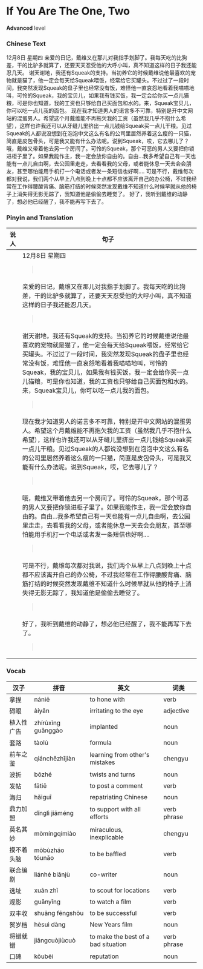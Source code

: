 # If You Are The One, Two
**Advanced** level
### Chinese Text
12月8日 星期四
亲爱的日记，戴维又在那儿对我指手划脚了。我每天吃的比狗差，干的比驴多就算了，还要天天忍受他的大呼小叫，真不知道这样的日子我还能忍几天。
谢天谢地，我还有Squeak的支持。当初养它的时候戴维说他最喜欢的宠物就是猫了，他一定会每天给Squeak喂饭，经常给它买罐头。不过过了一段时间，我突然发现Squeak的盘子里也经常没有饭，难怪他一直哀怨地看着我喵喵地叫，可怜的Squeak，我的宝贝儿，如果我有钱买饭，我一定会给你买一点儿猫粮，可是你也知道，我的工资也只够给自己买面包和水的。来，Squeak宝贝儿，你可以吃一点儿我的面包。
现在我才知道男人的诺言多不可靠，特别是开中文网站的混蛋男人。希望这个月戴维能不再拖欠我的工资（虽然我几乎不抱什么希望），这样也许我还可以从牙缝儿里挤出一点儿钱给Squeak买一点儿干粮。见过Squeak的人都说没想到在泡泡中文这么有名的公司里居然养着这么瘦的一只猫，简直是皮包骨头，可是我又能有什么办法呢。说到Squeak，哎，它去哪儿了？
哦，戴维又带着他去另一个房间了。可怜的Squeak，那个可恶的男人又要把你锁进柜子里了。如果我能作主，我一定会放你自由的。自由...我多希望自己有一天也能有一点儿自由啊，去公园里走走，去看看我的父母，或者能休息一天去会会朋友，甚至哪怕能用手机打一个电话或者发一条短信也好啊....
可是不行，戴维每次都对我说，我们两个从早上八点到晚上十点都不应该离开自己的办公椅，不过我经常在工作得腰酸背痛、脑筋打结的时候突然发现戴维不知道什么时候早就从他的椅子上消失得无影无踪了，我知道他是偷偷去睡觉了。
好了，我听到戴维的动静了，想必他已经醒了，我不能再写下去了。

### Pinyin and Translation
|说人|句子|
|----|----|
||12月8日 星期四<blockquote><br /></blockquote>|
||亲爱的日记，戴维又在那儿对我指手划脚了。我每天吃的比狗差，干的比驴多就算了，还要天天忍受他的大呼小叫，真不知道这样的日子我还能忍几天。<blockquote><br /></blockquote>|
||谢天谢地，我还有Squeak的支持。当初养它的时候戴维说他最喜欢的宠物就是猫了，他一定会每天给Squeak喂饭，经常给它买罐头。不过过了一段时间，我突然发现Squeak的盘子里也经常没有饭，难怪他一直哀怨地看着我喵喵地叫，可怜的Squeak，我的宝贝儿，如果我有钱买饭，我一定会给你买一点儿猫粮，可是你也知道，我的工资也只够给自己买面包和水的。来，Squeak宝贝儿，你可以吃一点儿我的面包。<blockquote><br /></blockquote>|
||现在我才知道男人的诺言多不可靠，特别是开中文网站的混蛋男人。希望这个月戴维能不再拖欠我的工资（虽然我几乎不抱什么希望），这样也许我还可以从牙缝儿里挤出一点儿钱给Squeak买一点儿干粮。见过Squeak的人都说没想到在泡泡中文这么有名的公司里居然养着这么瘦的一只猫，简直是皮包骨头，可是我又能有什么办法呢。说到Squeak，哎，它去哪儿了？<blockquote><br /></blockquote>|
||哦，戴维又带着他去另一个房间了。可怜的Squeak，那个可恶的男人又要把你锁进柜子里了。如果我能作主，我一定会放你自由的。自由...我多希望自己有一天也能有一点儿自由啊，去公园里走走，去看看我的父母，或者能休息一天去会会朋友，甚至哪怕能用手机打一个电话或者发一条短信也好啊....<blockquote><br /></blockquote>|
||可是不行，戴维每次都对我说，我们两个从早上八点到晚上十点都不应该离开自己的办公椅，不过我经常在工作得腰酸背痛、脑筋打结的时候突然发现戴维不知道什么时候早就从他的椅子上消失得无影无踪了，我知道他是偷偷去睡觉了。<blockquote><br /></blockquote>|
||好了，我听到戴维的动静了，想必他已经醒了，我不能再写下去了。<blockquote><br /></blockquote>|
### Vocab
|汉子|拼音|英文|词类|
|----|----|----|----|
|拿捏|nániē|to hone with|verb|
|碍眼|àiyǎn|irritating to the eye|adjective|
|植入性广告|zhírùxìng guǎnggào|implanted|noun|
|套路|tàolù|formula|noun|
|前车之鉴|qiánchēzhījiàn|learning from other's mistakes|chengyu|
|波折|bōzhé|twists and turns|noun|
|发帖|fātiě|to post a comment|verb|
|海归|hǎiguī|repatriating Chinese|noun|
|鼎力加盟|dǐnglì jiāméng|to support with all efforts|verb phrase|
|莫名其妙|mòmíngqímiào|miraculous, inexplicable|chengyu|
|摸不着头脑|mōbùzháo tóunǎo|to be baffled|verb|
|联合编剧|liánhé biānjù|co-writer|noun|
|选址|xuǎn zhǐ|to scout for locations|verb|
|观影|guānyǐng|to watch a film|verb|
|双丰收|shuāng fēngshōu|to be successful|verb|
|贺岁档|hèsuì dàng|New Years film|noun|
|将错就错|jiāngcuòjiùcuò|to make the best of a bad situation|verb phrase|
|口碑|kǒubēi|reputation|noun|